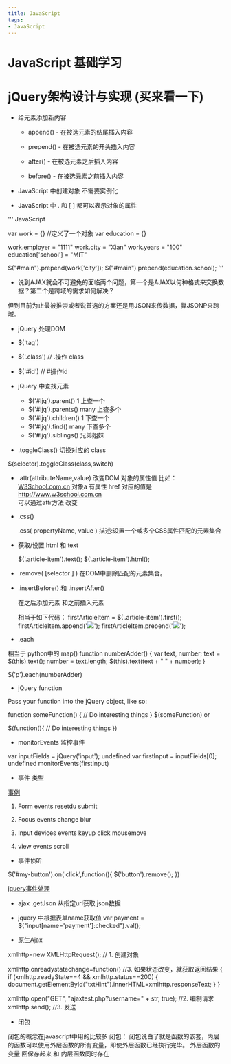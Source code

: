 ```yaml
---
title: JavaScript
tags: 
- JavaScript
---
```


# JavaScript 基础学习
<!-- more -->
# jQuery架构设计与实现 (买来看一下)

+ 给元素添加新内容

    - append() - 在被选元素的结尾插入内容

    - prepend() - 在被选元素的开头插入内容

    - after() - 在被选元素之后插入内容

    - before() - 在被选元素之前插入内容
    

+ JavaScript 中创建对象 不需要实例化

+ JavaScript 中 .  和 [ ] 都可以表示对象的属性

''' JavaScript

var work = {}    //定义了一个对象
var education = {}


work.employer = "1111"
work.city = "Xian"
work.years = "100"
education['school'] = "MIT"

$("#main").prepend(work['city']);
$("#main").prepend(education.school);
’‘’

+ 说到AJAX就会不可避免的面临两个问题，第一个是AJAX以何种格式来交换数据？第二个是跨域的需求如何解决？

但到目前为止最被推崇或者说首选的方案还是用JSON来传数据，靠JSONP来跨域。

+ jQuery 处理DOM 

 - $('tag')

 - $('.class')   // .操作 class

  - $('#id')    // #操作id

  + jQuery 中查找元素

    - $('#ljq').parent()     1      上查一个
    - $('#ljq').parents()     many   上查多个
    - $('#ljq').children()     1   下查一个
    - $('#ljq').find()     many   下查多个
    - $('#ljq').siblings()  兄弟姐妹

+ .toggleClass()  切换对应的 class

$(selector).toggleClass(class,switch)

+ .attr(attributeName,value)
  改变DOM 对象的属性值  比如：<a href="http://www.w3school.com.cn" id="w3s">W3School.com.cn</a>
  对象a 有属性 href 对应的值是 http://www.w3school.com.cn  
  可以通过attr方法 改变

+ .css()

    .css( propertyName, value )
    描述:设置一个或多个CSS属性匹配的元素集合

+ 获取/设置 html 和 text

    $('.article-item').text();
    $('.article-item').html();

+ .remove( [selector ] )
在DOM中删除匹配的元素集合。

+ .insertBefore() 和 .insertAfter()

  在之后添加元素 和之前插入元素

  相当于如下代码：
    firstArticleItem = $('.article-item').first();
    firstArticleItem.append('<img src="http://placepuppy.it/200/300">');
    firstArticleItem.prepend('<img src="http://placepuppy.it/200/300">');

+ .each

相当于 python中的 map()
function numberAdder() {
    var text, number;
    text = $(this).text();
    number = text.length;
    $(this).text(text + " " + number);
}

$('p').each(numberAdder)

+ jQuery function

Pass your function into the jQuery object, like so:

function someFunction() {
    // Do interesting things
}
$(someFunction)
or

$(function(){
    // Do interesting things
})

+ monitorEvents 监控事件

var inputFields = jQuery('input');
undefined
var firstInput = inputFields[0];
undefined
monitorEvents(firstInput)

+ 事件 类型
 
 [事例](https://developer.mozilla.org/en-US/docs/Web/Events)
 1. Form events
    resetdu
    submit

 2. Focus events
    change
    blur

 3. Input devices events
 keyup
 click
 mousemove


 4. view events
 scroll

 + 事件侦听

 $('#my-button').on('click',function(){
     $('button').remove();
 })

 [jquery事件处理](http://api.jquery.com/category/events/)

+ ajax .getJson 从指定url获取 json数据

+ jquery 中根据表单name获取值
var payment = $("input[name='payment']:checked").val();

+ 原生Ajax 

xmlhttp=new XMLHttpRequest();   // 1. 创建对象

xmlhttp.onreadystatechange=function() //3. 如果状态改变，就获取返回结果
  {
  if (xmlhttp.readyState==4 && xmlhttp.status==200)
    {
    document.getElementById("txtHint").innerHTML=xmlhttp.responseText;
    }
  }
  
xmlhttp.open("GET", "ajaxtest.php?username=" + str, true); //2. 编制请求
xmlhttp.send(); //3. 发送

+ 闭包

闭包的概念在javascript中用的比较多 
闭包： 闭包说白了就是函数的嵌套，内层的函数可以使用外层函数的所有变量，即使外层函数已经执行完毕。
      外层函数的变量 回保存起来 和 内层函数同时存在